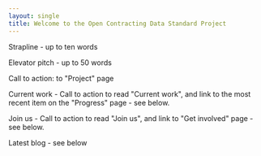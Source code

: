 ```yaml
---
layout: single
title: Welcome to the Open Contracting Data Standard Project
---
```

Strapline - up to ten words

Elevator pitch - up to 50 words

Call to action: to "Project" page

Current work - Call to action to read "Current work", and link to the most recent item on the "Progress" page - see below.

Join us - Call to action to read "Join us", and link to "Get involved" page - see below.

Latest blog - see below

